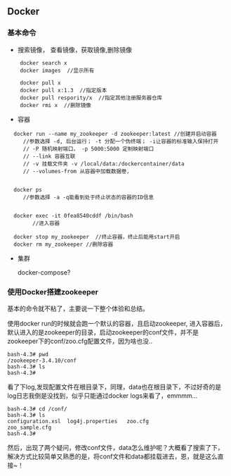 ## Docker


### 基本命令

+ 搜索镜像， 查看镜像，获取镜像,删除镜像

```
	docker search x
	docker images  //显示所有
	
	docker pull x
	docker pull x:1.3  //指定版本
	docker pull respority/x  //指定其他注册服务器仓库
	docker rmi x  //删除镜像
```

+ 容器

```
  docker run --name my_zookeeper -d zookeeper:latest //创建并启动容器
     //参数选择 -d, 后台运行； -t 分配一个伪终端； -i让容器的标准输入保持打开
     // -P 随机映射端口， -p 5000:5000 定制映射端口
     // --link 容器互联
     // -v 挂载文件夹 -v /local/data:/dockercontainer/data
     // --volumes-from 从容器中加载数据卷，
    
     
  docker ps 
  	 //参数选择 -a -q能看到处于终止状态的容器的ID信息
  	 
  	 
  docker exec -it 0fea8540cddf /bin/bash 
  		//进入容器
  	 
  docker stop my_zookeeper  //终止容器，终止后能用start开启
  docker rm my_zookeeper //删除容器
```

+ 集群

  docker-compose?

### 使用Docker搭建zookeeper

基本的命令就不粘了，主要说一下整个体验和总结。

使用docker run的时候就会跑一个默认的容器，且启动zookeeper, 进入容器后，默认进入的是zookeeper的目录，启动zookeeper的conf文件，并不是zookeeper下的conf/zoo.cfg配置文件，因为啥也没..

```
bash-4.3# pwd
/zookeeper-3.4.10/conf
bash-4.3# ls
bash-4.3#

```

看了下log,发现配置文件在根目录下，同理，data也在根目录下，不过好奇的是log日志我倒是没找到，似乎只能通过docker logs来看了，emmmm...

```
bash-4.3# cd /conf/
bash-4.3# ls
configuration.xsl  log4j.properties   zoo.cfg            zoo_sample.cfg
bash-4.3#
```

然后，出现了两个疑问，修改conf文件，data怎么维护呢？大概看了搜索了下，解决方式比较简单又熟悉的是，将conf文件和data都挂载进去，恩，就是这么直接~！

